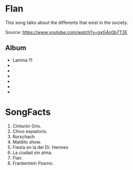 # Flan

This song talks about the differents that exist in the society.

Source: https://www.youtube.com/watch?v=gxG4o0b7T3E

## Album

- Lamina 11
- 
- 
- 
- 
- 
- 

# SongFacts

1. Cinturón Gris.
2. Chivo expiatorio.
3. Rorschach
4. Maldito show.
5. Fiesta en la del Dr. Hermes
6. La ciudad sin alma.
7. Flan.
8. Frankentein Posmo.
